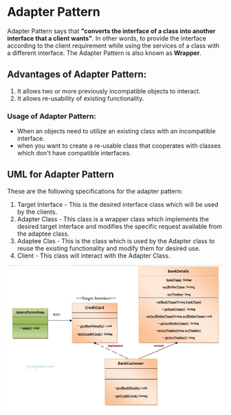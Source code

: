 # Adapter Pattern

Adapter Pattern says that **"converts the interface of a class into another interface that a client wants"**.
In other words, to provide the interface according to the client requirement while using the services of a class with a different interface.
The Adapter Pattern is also known as **Wrapper**.

## Advantages of Adapter Pattern:
1. It allows two or more previously incompatible objects to interact.
2. It allows re-usability of existing functionality.

### Usage of Adapter Pattern:
* When an objects need to utilize an existing class with an incompatible interface.
* when you want to create a re-usable class that cooperates with classes which don't have compatible interfaces.

## UML for Adapter Pattern
These are the following specifications for the adapter pattern:
1. Target Interface - This is the desired interface class which will be used by the clients.
2. Adapter Class - This class is a wrapper class which implements the desired target interface and modifies the specific request available from the adaptee class.
3. Adaptee Clas - This is the class which is used by the Adapter class to reuse the existing functionality and modify them for desired use.
4. Client - This class will interact with the Adapter Class.

<img src="adapter_pattern_uml.png">
